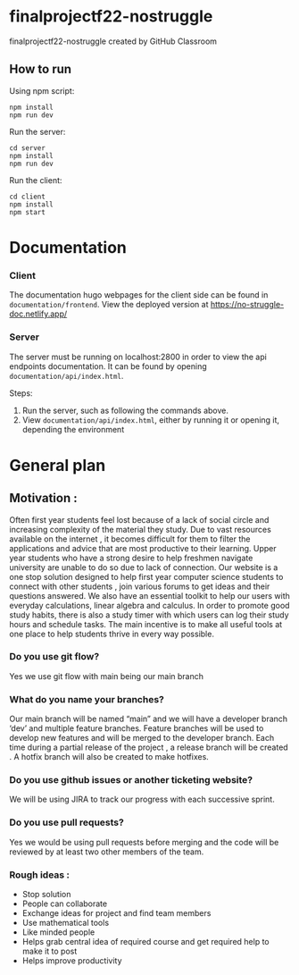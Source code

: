 # finalprojectf22-nostruggle
finalprojectf22-nostruggle created by GitHub Classroom

## How to run
Using npm script:
```
npm install
npm run dev
```
Run the server:
```
cd server
npm install
npm run dev
```
Run the client:
```
cd client
npm install
npm start
```

# Documentation
### Client
The documentation hugo webpages for the client side can be found in `documentation/frontend`.
View the deployed version at https://no-struggle-doc.netlify.app/

### Server
The server must be running on localhost:2800 in order to view the api endpoints documentation.
It can be found by opening `documentation/api/index.html`.

Steps:
1. Run the server, such as following the commands above.
2. View `documentation/api/index.html`, either by running it or opening it, depending the environment


# General plan
## Motivation :
Often first year students feel lost because of a lack of social circle and increasing   complexity of the material they study. Due to vast resources available on the internet , it becomes difficult for them to filter the applications and advice that are most productive to their learning. Upper year students who have a strong desire to help freshmen navigate university are unable to do so due to lack of connection. Our website is a one stop solution designed to help first year computer science students to connect with other students , join various forums to get ideas and their questions answered. We also have an essential toolkit to help our users with everyday calculations, linear algebra and calculus. In order to promote good study habits, there is also a study timer with which users can log their study hours and schedule tasks. The main incentive is to make all useful tools at one place to help students thrive in every way possible.

### Do you use git flow? 
Yes  we use git flow with main being our main branch

### What do you name your branches?
Our main branch will be named “main” and we will have a developer branch ‘dev’ and multiple feature branches.
Feature branches will be used to develop new features and will be merged to the developer branch. Each time during a partial release of the project , a release branch will be created . A hotfix branch will also be created to make hotfixes.

 ### Do you use github issues or another ticketing website?
We will be using JIRA to track our progress with each successive sprint.

 ### Do you use pull requests?
Yes we would be using pull requests before merging and the code will be reviewed by at least two other members of the team.


### Rough ideas :
- Stop solution 
- People can collaborate 
- Exchange ideas for project and find team members
- Use mathematical tools
- Like minded people 
- Helps grab central idea of required course and get required help to make it to post 
- Helps improve productivity 


